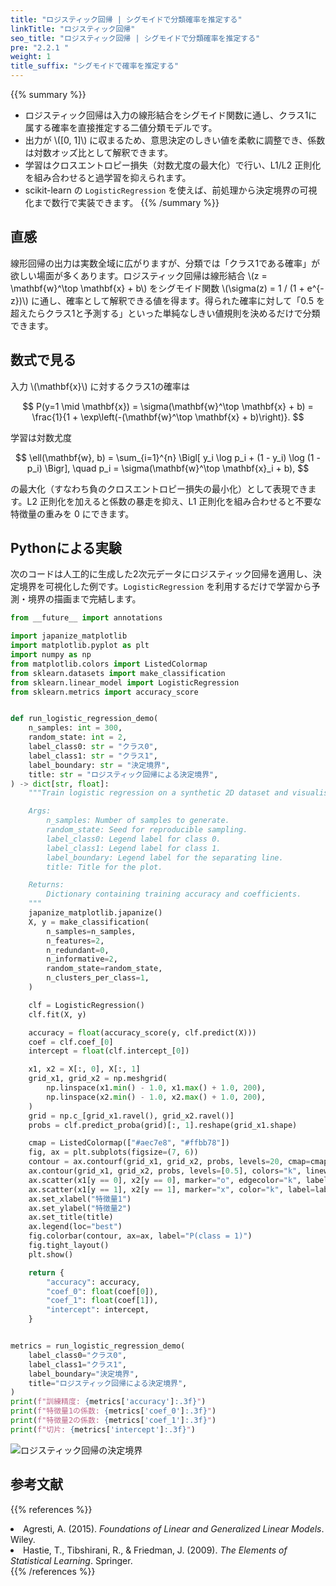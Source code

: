 ```yaml
---
title: "ロジスティック回帰 | シグモイドで分類確率を推定する"
linkTitle: "ロジスティック回帰"
seo_title: "ロジスティック回帰 | シグモイドで分類確率を推定する"
pre: "2.2.1 "
weight: 1
title_suffix: "シグモイドで確率を推定する"
---
```


{{% summary %}}
- ロジスティック回帰は入力の線形結合をシグモイド関数に通し、クラス1に属する確率を直接推定する二値分類モデルです。
- 出力が \\([0, 1]\\) に収まるため、意思決定のしきい値を柔軟に調整でき、係数は対数オッズ比として解釈できます。
- 学習はクロスエントロピー損失（対数尤度の最大化）で行い、L1/L2 正則化を組み合わせると過学習を抑えられます。
- scikit-learn の `LogisticRegression` を使えば、前処理から決定境界の可視化まで数行で実装できます。
{{% /summary %}}

## 直感
線形回帰の出力は実数全域に広がりますが、分類では「クラス1である確率」が欲しい場面が多くあります。ロジスティック回帰は線形結合 \\(z = \mathbf{w}^\top \mathbf{x} + b\\) をシグモイド関数 \\(\sigma(z) = 1 / (1 + e^{-z})\\) に通し、確率として解釈できる値を得ます。得られた確率に対して「0.5 を超えたらクラス1と予測する」といった単純なしきい値規則を決めるだけで分類できます。

## 数式で見る
入力 \\(\mathbf{x}\\) に対するクラス1の確率は

$$
P(y=1 \mid \mathbf{x}) = \sigma(\mathbf{w}^\top \mathbf{x} + b) = \frac{1}{1 + \exp\left(-(\mathbf{w}^\top \mathbf{x} + b)\right)}.
$$

学習は対数尤度

$$
\ell(\mathbf{w}, b) = \sum_{i=1}^{n} \Bigl[ y_i \log p_i + (1 - y_i) \log (1 - p_i) \Bigr], \quad p_i = \sigma(\mathbf{w}^\top \mathbf{x}_i + b),
$$

の最大化（すなわち負のクロスエントロピー損失の最小化）として表現できます。L2 正則化を加えると係数の暴走を抑え、L1 正則化を組み合わせると不要な特徴量の重みを 0 にできます。

## Pythonによる実験
次のコードは人工的に生成した2次元データにロジスティック回帰を適用し、決定境界を可視化した例です。`LogisticRegression` を利用するだけで学習から予測・境界の描画まで完結します。

```python
from __future__ import annotations

import japanize_matplotlib
import matplotlib.pyplot as plt
import numpy as np
from matplotlib.colors import ListedColormap
from sklearn.datasets import make_classification
from sklearn.linear_model import LogisticRegression
from sklearn.metrics import accuracy_score


def run_logistic_regression_demo(
    n_samples: int = 300,
    random_state: int = 2,
    label_class0: str = "クラス0",
    label_class1: str = "クラス1",
    label_boundary: str = "決定境界",
    title: str = "ロジスティック回帰による決定境界",
) -> dict[str, float]:
    """Train logistic regression on a synthetic 2D dataset and visualise the boundary.

    Args:
        n_samples: Number of samples to generate.
        random_state: Seed for reproducible sampling.
        label_class0: Legend label for class 0.
        label_class1: Legend label for class 1.
        label_boundary: Legend label for the separating line.
        title: Title for the plot.

    Returns:
        Dictionary containing training accuracy and coefficients.
    """
    japanize_matplotlib.japanize()
    X, y = make_classification(
        n_samples=n_samples,
        n_features=2,
        n_redundant=0,
        n_informative=2,
        random_state=random_state,
        n_clusters_per_class=1,
    )

    clf = LogisticRegression()
    clf.fit(X, y)

    accuracy = float(accuracy_score(y, clf.predict(X)))
    coef = clf.coef_[0]
    intercept = float(clf.intercept_[0])

    x1, x2 = X[:, 0], X[:, 1]
    grid_x1, grid_x2 = np.meshgrid(
        np.linspace(x1.min() - 1.0, x1.max() + 1.0, 200),
        np.linspace(x2.min() - 1.0, x2.max() + 1.0, 200),
    )
    grid = np.c_[grid_x1.ravel(), grid_x2.ravel()]
    probs = clf.predict_proba(grid)[:, 1].reshape(grid_x1.shape)

    cmap = ListedColormap(["#aec7e8", "#ffbb78"])
    fig, ax = plt.subplots(figsize=(7, 6))
    contour = ax.contourf(grid_x1, grid_x2, probs, levels=20, cmap=cmap, alpha=0.4)
    ax.contour(grid_x1, grid_x2, probs, levels=[0.5], colors="k", linewidths=1.5)
    ax.scatter(x1[y == 0], x2[y == 0], marker="o", edgecolor="k", label=label_class0)
    ax.scatter(x1[y == 1], x2[y == 1], marker="x", color="k", label=label_class1)
    ax.set_xlabel("特徴量1")
    ax.set_ylabel("特徴量2")
    ax.set_title(title)
    ax.legend(loc="best")
    fig.colorbar(contour, ax=ax, label="P(class = 1)")
    fig.tight_layout()
    plt.show()

    return {
        "accuracy": accuracy,
        "coef_0": float(coef[0]),
        "coef_1": float(coef[1]),
        "intercept": intercept,
    }


metrics = run_logistic_regression_demo(
    label_class0="クラス0",
    label_class1="クラス1",
    label_boundary="決定境界",
    title="ロジスティック回帰による決定境界",
)
print(f"訓練精度: {metrics['accuracy']:.3f}")
print(f"特徴量1の係数: {metrics['coef_0']:.3f}")
print(f"特徴量2の係数: {metrics['coef_1']:.3f}")
print(f"切片: {metrics['intercept']:.3f}")

```


![ロジスティック回帰の決定境界](/images/basic/classification/logistic-regression_block01_ja.png)

## 参考文献
{{% references %}}
<li>Agresti, A. (2015). <i>Foundations of Linear and Generalized Linear Models</i>. Wiley.</li>
<li>Hastie, T., Tibshirani, R., &amp; Friedman, J. (2009). <i>The Elements of Statistical Learning</i>. Springer.</li>
{{% /references %}}
